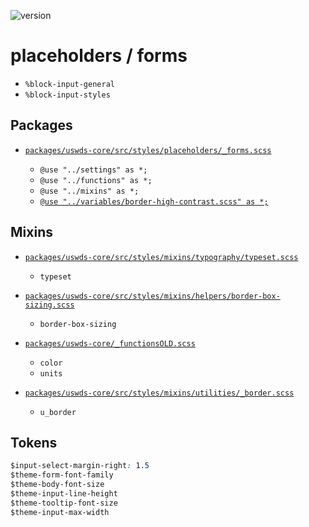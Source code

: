 ![version](https://img.shields.io/badge/version-3.3.0-4287f5.svg?style=flat)

# placeholders / forms

- `%block-input-general`
- `%block-input-styles`
  
## Packages

- [`packages/uswds-core/src/styles/placeholders/_forms.scss`](https://github.com/uswds/uswds/tree/v3.3.0/packages/uswds-core/src/styles/placeholders/_forms.scss)

  - `@use "../settings" as *;`
  - `@use "../functions" as *;`
  - `@use "../mixins" as *;`
  - [`@use "../variables/border-high-contrast.scss" as *;`](https://github.com/uswds/uswds/tree/v3.3.0/packages/uswds-core/src/styles/variables/border-high-contrast.scss)

## Mixins

- [`packages/uswds-core/src/styles/mixins/typography/typeset.scss`](https://github.com/uswds/uswds/tree/v3.3.0/packages/uswds-core/src/styles/mixins/typography/typeset.scss)

  - `typeset`

- [`packages/uswds-core/src/styles/mixins/helpers/border-box-sizing.scss`](https://github.com/uswds/uswds/tree/v3.3.0/packages/uswds-core/src/styles/mixins/helpers/border-box-sizing.scss)

  - `border-box-sizing`

- [`packages/uswds-core/_functionsOLD.scss`](https://github.com/uswds/uswds/tree/v3.3.0/packages/uswds-core/_functionsOLD.scss)

  - `color`
  - `units`

- [`packages/uswds-core/src/styles/mixins/utilities/_border.scss`](https://github.com/uswds/uswds/tree/v3.3.0/packages/uswds-core/src/styles/mixins/utilities/_border.scss)

  - `u_border`

## Tokens
```css
$input-select-margin-right: 1.5
$theme-form-font-family
$theme-body-font-size
$theme-input-line-height
$theme-tooltip-font-size
$theme-input-max-width
```